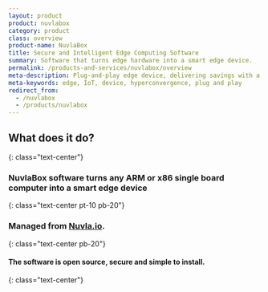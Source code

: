 ```yaml
---
layout: product
product: nuvlabox
category: product
class: overview
product-name: NuvlaBox
title: Secure and Intelligent Edge Computing Software
summary: Software that turns edge hardware into a smart edge device.
permalink: /products-and-services/nuvlabox/overview
meta-description: Plug-and-play edge device, delivering savings with a simple, secure and private "cloud-in-a-box" solution. Build scalable IoT systems, reduce operational costs and improve efficiency.
meta-keywords: edge, IoT, device, hyperconvergence, plug and play
redirect_from:
  - /nuvlabox
  - /products/nuvlabox
---
```


## What does it do?
{: class="text-center"}

### NuvlaBox software turns any ARM or x86 single board computer into a smart edge device
{: class="text-center pt-10 pb-20"}

### Managed from [Nuvla.io](/products-and-services/nuvla-io/overview).
{: class="text-center pb-20"}

#### The software is open source, secure and simple to install.
{: class="text-center"}
